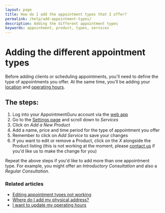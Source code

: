 ```yaml
---
layout: page
title: How do I add the appointment types that I offer?
permalink: /help/add-appointment-types/
description: Adding the different appointment types
keywords: appointment, product, types, services
---
```


# Adding the different appointment types

Before adding clients or scheduling appointments, you'll need to define the type of appointments you offer. At the same time, you'll be adding your [location](add-address) and [operating hours](update-operating-hours).

## The steps:

1. Log into your AppointmentGuru account via the [web app](https://portal.appointmentguru.co/#/login)
2. Go to the [Settings page](http://portal.appointmentguru.co/#/settings) and scroll down to *Services*
3. Click on *Add a New Product*
4. Add a name, price and time period for the type of appointment you offer
5. Remember to click on *Add Service* to save your changes
6. If you want to edit or remove a Product, click on the *X* alongside the Product listing (this is not working at the moment, please [contact us](mailto:support@appointmentguru.co) if you'd like us to make the change for you)

Repeat the above steps if you'd like to add more than one appointment type. For example, you might offer an *Introductory Consultation* and also a *Regular Consultation*.

### Related articles

* [Editing appointment types not working](editing-appointment-types-not-working)
* [Where do I add my physical address?](add-address)
* [I want to update my operating hours](update-operating-hours)
